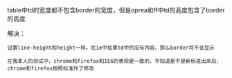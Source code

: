 table中td的宽度都不包含border的宽度，但是oprea和ff中td的高度包含了border的高度

解决：

	设置line-height和height一样。在ie中如果td中的没有内容，那么border将不会显示

`在我本人的测试中，chrome和firefox和IE6的表现是一致的，不知道是不是新标准出来后，chrome和firefox按照标准作了修改`